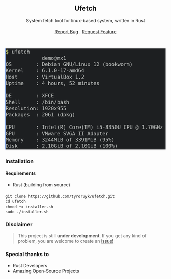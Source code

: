 <p align="center">
  <h2 align="center">Ufetch</h2>

  <p align="center">
    System fetch tool for linux-based system, written in Rust
    <br/>
    <br/>
    <a href="https://github.com/tyroruyk/ufetch/issues">Report Bug</a>
    .
    <a href="https://github.com/tyroruyk/ufetch/issues">Request Feature</a>
  </p>
</p>

<br/>

![ufetch](img/screenshot.png)

### Installation
#### Requirements
* Rust (building from source)
####
```
git clone https://github.com/tyroruyk/ufetch.git
cd ufetch
chmod +x installer.sh
sudo ./installer.sh
```

### Disclaimer
> This project is still <b>under development</b>. If you get any kind of problem, you are welcome to create an [issue!](https://github.com/avishekdutta531/Ufetch/issues)

### Special thanks to
* Rust Developers
* Amazing Open-Source Projects
